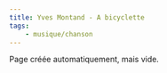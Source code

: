 ```yaml
---
title: Yves Montand - A bicyclette
tags:
    - musique/chanson
---
```


Page créée automatiquement, mais vide.
